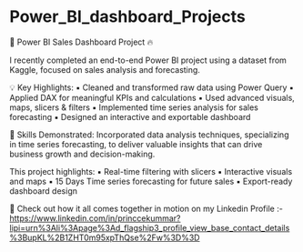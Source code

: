 # Power_BI_dashboard_Projects

🚀 Power BI Sales Dashboard Project 🔥

I recently completed an end-to-end Power BI project using a dataset from Kaggle, focused on sales analysis and forecasting.

💡 Key Highlights:
 ▪️ Cleaned and transformed raw data using Power Query
 ▪️ Applied DAX for meaningful KPIs and calculations
 ▪️ Used advanced visuals, maps, slicers & filters
 ▪️ Implemented time series analysis for sales forecasting
 ▪️ Designed an interactive and exportable dashboard

🧠 Skills Demonstrated:
 Incorporated data analysis techniques, specializing in time series forecasting, to deliver valuable insights that can drive business growth and decision-making.

This project highlights:
 ▪️ Real-time filtering with slicers
 ▪️ Interactive visuals and maps
 ▪️ 15 Days Time series forecasting for future sales
 ▪️ Export-ready dashboard design

🎥 Check out how it all comes together in motion on my Linkedin Profile :- https://www.linkedin.com/in/princcekummar?lipi=urn%3Ali%3Apage%3Ad_flagship3_profile_view_base_contact_details%3BupKL%2B1ZHT0m95xpThQse%2Fw%3D%3D
